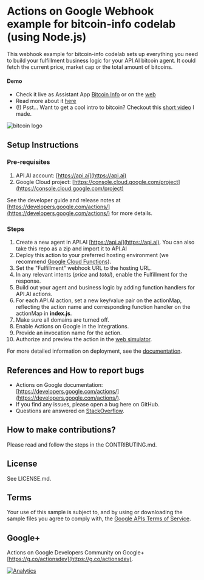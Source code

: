 # Actions on Google Webhook example for bitcoin-info codelab (using Node.js)

This webhook example for bitcoin-info codelab sets up everything you need to build your fulfillment
business logic for your API.AI bitcoin agent. 
It could fetch the current price, market cap or the total amount of bitcoins. 

#### Demo
* Check it live as Assistant App [Bitcoin Info](https://assistant.google.com/services/a/id/66888e9b751b325a/) or on the [web](https://ido-green.appspot.com/bots.html)
* Read more about it [here](https://greenido.wordpress.com/2017/06/14/a-bitcoiner-info-action/)
* (!) Psst... Want to get a cool intro to bitcoin? Checkout this [short video](https://www.youtube.com/watch?v=TN7cmfoH06w) I made.

![bitcoin logo](https://greenido.files.wordpress.com/2015/07/screenshot-2015-07-13-11-45-37.png?w=307&h=289)

## Setup Instructions

### Pre-requisites
 1. API.AI account: [https://api.ai](https://api.ai)
 2. Google Cloud project: [https://console.cloud.google.com/project](https://console.cloud.google.com/project)

See the developer guide and release notes at [https://developers.google.com/actions/](https://developers.google.com/actions/) for more details.

### Steps
1. Create a new agent in API.AI [https://api.ai](https://api.ai). You can also take this repo as a zip and import it to API.AI
2. Deploy this action to your preferred hosting environment
 (we recommend [Google Cloud Functions](https://cloud.google.com/functions/docs/tutorials/http)).
3. Set the "Fulfillment" webhook URL to the hosting URL.
4. In any relevant intents (*price* and *total*), enable the Fulfillment for the response.
5. Build out your agent and business logic by adding function handlers for API.AI actions.
6. For each API.AI action, set a new key/value pair on the actionMap, reflecting
 the action name and corresponding function handler on the actionMap in **index.js**.
1. Make sure all domains are turned off.
1. Enable Actions on Google in the Integrations.
1. Provide an invocation name for the action.
1. Authorize and preview the action in the [web simulator](https://developers.google.com/actions/tools/web-simulator).

For more detailed information on deployment, see the [documentation](https://developers.google.com/actions/samples/).

## References and How to report bugs
* Actions on Google documentation: [https://developers.google.com/actions/](https://developers.google.com/actions/).
* If you find any issues, please open a bug here on GitHub.
* Questions are answered on [StackOverflow](https://stackoverflow.com/questions/tagged/actions-on-google).

## How to make contributions?
Please read and follow the steps in the CONTRIBUTING.md.

## License
See LICENSE.md.

## Terms
Your use of this sample is subject to, and by using or downloading the sample files you agree to comply with, the [Google APIs Terms of Service](https://developers.google.com/terms/).

## Google+
Actions on Google Developers Community on Google+ [https://g.co/actionsdev](https://g.co/actionsdev).



[![Analytics](https://ga-beacon.appspot.com/UA-65622529-1/bitcoin-info-action/)](https://github.com/igrigorik/ga-beacon)
